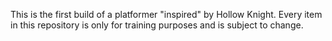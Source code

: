 This is the first build of a platformer "inspired" by Hollow Knight.
Every item in this repository is only for training purposes and is subject to change.
